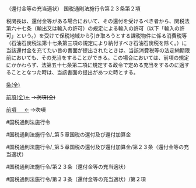 （還付金等の充当適状）
国税通則法施行令第２３条第２項

税関長は、還付金等がある場合において、その還付を受けるべき者から、関税法第六十七条（輸出又は輸入の許可）の規定による輸入の許可（以下「輸入の許可」という。）を受けて保税地域から引き取ろうとする課税物件に係る消費税等（石油石炭税法第十七条第三項の規定により納付すべき石油石炭税を除く。）に当該還付金を充てたい旨の書面が提出されたときは、当該消費税等の法定納期限前においても、その充当をすることができる。この場合においては、前項の規定にかかわらず、法第五十七条第二項に規定する政令で定める充当をするのに適することとなつた時は、当該書面の提出があつた時とする。

[条(全)](国税通則法施行＿令＿第２３条_.md)

[前項(全)←](国税通則法施行＿令＿第２３条第１項_.md)  ~~→次項(全)~~

[前項 　 ←](国税通則法施行＿令＿第２３条第１項.md)  ~~→次項~~



#国税通則法施行令

#国税通則法施行令/_第５章国税の還付及び還付加算金

#国税通則法施行令/_第５章国税の還付及び還付加算金/第２３条（還付金等の充当適状）

#国税通則法施行令/第２３条（還付金等の充当適状）

#国税通則法施行令/第２３条（還付金等の充当適状）/第２項

